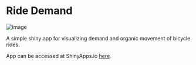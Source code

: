 # Ride Demand

![image](https://i.imgur.com/VqsJtMe.gif)

A simple shiny app for visualizing demand and organic movement of bicycle rides.

App can be accessed at ShinyApps.io [here](https://citrusvanilla.shinyapps.io/bikeDemandViz/).

